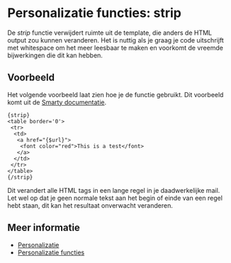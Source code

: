 # Personalizatie functies: strip

De *strip* functie verwijdert ruimte uit de template, die anders de HTML 
output zou kunnen veranderen. Het is nuttig als je graag je code uitschrijft 
met whitespace om het meer leesbaar te maken en voorkomt de vreemde bijwerkingen 
die dit kan hebben.

## Voorbeeld

Het volgende voorbeeld laat zien hoe je de functie gebruikt. Dit voorbeeld 
komt uit de [Smarty documentatie](http://www.smarty.net/docs/en/).

    {strip}
    <table border='0'>
     <tr>
      <td>
       <a href="{$url}">
        <font color="red">This is a test</font>
       </a>
      </td>
     </tr>
    </table>
    {/strip}
    
Dit verandert alle HTML tags in een lange regel in je daadwerkelijke mail. 
Let wel op dat je geen normale tekst aan het begin of einde van een regel 
hebt staan, dit kan het resultaat onverwacht veranderen.

## Meer informatie

* [Personalizatie](./personalization)
* [Personalizatie functies](./personalization-functions)
